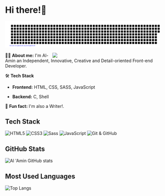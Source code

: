 # Hi there!👋

![gitartwork](gitartwork.svg)

<img src="https://raw.githubusercontent.com/MicaelliMedeiros/micaellimedeiros/master/image/computer-illustration.png" min-width="380px" max-width="400px" width="350px" align="right">

👩‍💻 <b>About me:</b> I'm Al-Amin an Independent, Innovative, Creative and Detail-oriented Front-end Developer. 

🛠 <b>Tech Stack</b>

- **Frontend:** HTML, CSS, SASS, JavaScript

- **Backend:** C, Shell

🎈 <b>Fun fact:</b>  I'm also a Writer!.


## Tech Stack

![HTML5](https://img.shields.io/badge/HTML5-E34F26?style=flat&logo=html5&logoColor=white)
![CSS3](https://img.shields.io/badge/CSS3-1572B6?style=flat&logo=css3&logoColor=white)
![Sass](https://img.shields.io/badge/Sass-CC6699?style=flat&logo=sass&logoColor=white)
![JavaScript](https://img.shields.io/badge/JavaScript-F7DF1E?style=flat&logo=javascript&logoColor=black)
![Git & GitHub](https://img.shields.io/badge/GitHub-100000?style=flat&logo=github&logoColor=white)

## GitHub Stats

![Al 'Amin GitHub stats](https://github-readme-stats.vercel.app/api?username=Muhdal-Amin)

## Most Used Languages

![Top Langs](https://github-readme-stats.vercel.app/api/top-langs/?username=Muhdal-Amin&layout=compact)
